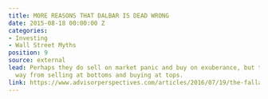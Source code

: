 ```yaml
---
title: MORE REASONS THAT DALBAR IS DEAD WRONG
date: 2015-08-18 00:00:00 Z
categories:
- Investing
- Wall Street Myths
position: 9
source: external
lead: Perhaps they do sell on market panic and buy on exuberance, but that’s a long
  way from selling at bottoms and buying at tops.
link: https://www.advisorperspectives.com/articles/2016/07/19/the-fallacy-behind-investor-versus-fund-returns-and-why-dalbar-is-dead-wrong
---
```


